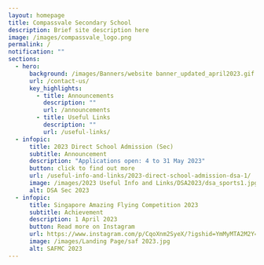 ```yaml
---
layout: homepage
title: Compassvale Secondary School
description: Brief site description here
image: /images/compassvale_logo.png
permalink: /
notification: ""
sections:
  - hero:
      background: /images/Banners/website banner_updated_april2023.gif
      url: /contact-us/
      key_highlights:
        - title: Announcements
          description: ""
          url: /announcements
        - title: Useful Links
          description: ""
          url: /useful-links/
  - infopic:
      title: 2023 Direct School Admission (Sec)
      subtitle: Announcement
      description: "Applications open: 4 to 31 May 2023"
      button: click to find out more
      url: /useful-info-and-links/2023-direct-school-admission-dsa-1/
      image: /images/2023 Useful Info and Links/DSA2023/dsa_sports1.jpg
      alt: DSA Sec 2023
  - infopic:
      title: Singapore Amazing Flying Competition 2023
      subtitle: Achievement
      description: 1 April 2023
      button: Read more on Instagram
      url: https://www.instagram.com/p/CqoXnm2SyeX/?igshid=YmMyMTA2M2Y=
      image: /images/Landing Page/saf 2023.jpg
      alt: SAFMC 2023
---
```

